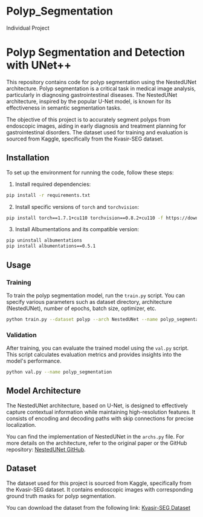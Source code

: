 # Polyp_Segmentation
Individual Project


# Polyp Segmentation and Detection with UNet++

This repository contains code for polyp segmentation using the NestedUNet architecture. Polyp segmentation is a critical task in medical image analysis, particularly in diagnosing gastrointestinal diseases. The NestedUNet architecture, inspired by the popular U-Net model, is known for its effectiveness in semantic segmentation tasks.

The objective of this project is to accurately segment polyps from endoscopic images, aiding in early diagnosis and treatment planning for gastrointestinal disorders. The dataset used for training and evaluation is sourced from Kaggle, specifically from the Kvasir-SEG dataset.

## Installation

To set up the environment for running the code, follow these steps:

1. Install required dependencies:

```bash
pip install -r requirements.txt
```

2. Install specific versions of `torch` and `torchvision`:

```bash
pip install torch==1.7.1+cu110 torchvision==0.8.2+cu110 -f https://download.pytorch.org/whl/torch_stable.html
```

3. Install Albumentations and its compatible version:

```bash
pip uninstall albumentations
pip install albumentations==0.5.1
```

## Usage

### Training

To train the polyp segmentation model, run the `train.py` script. You can specify various parameters such as dataset directory, architecture (NestedUNet), number of epochs, batch size, optimizer, etc.

```bash
python train.py --dataset polyp --arch NestedUNet --name polyp_segmentation --epochs 150 --batch_size 8 --input_w 384 --input_h 384 --img_ext jpg --mask_ext jpg --optimizer Adam 
```

### Validation

After training, you can evaluate the trained model using the `val.py` script. This script calculates evaluation metrics and provides insights into the model's performance.

```bash
python val.py --name polyp_segmentation
```

## Model Architecture

The NestedUNet architecture, based on U-Net, is designed to effectively capture contextual information while maintaining high-resolution features. It consists of encoding and decoding paths with skip connections for precise localization.

You can find the implementation of NestedUNet in the `archs.py` file. For more details on the architecture, refer to the original paper or the GitHub repository: [NestedUNet GitHub](https://github.com/4uiiurz1/pytorch-nested-unet).

## Dataset

The dataset used for this project is sourced from Kaggle, specifically from the Kvasir-SEG dataset. It contains endoscopic images with corresponding ground truth masks for polyp segmentation.

You can download the dataset from the following link: [Kvasir-SEG Dataset](https://www.kaggle.com/datasets/debeshjha1/kvasirseg)
